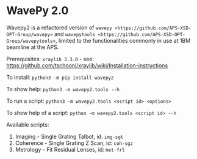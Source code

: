 # WavePy 2.0

Wavepy2 is a refactored version of `wavepy
<https://github.com/APS-XSD-OPT-Group/wavepy>` and `wavepytools <https://github.com/APS-XSD-OPT-Group/wavepytools>`, limited to the functionalities commonly in use at 1BM beamline at the APS.

Prerequisites: `xraylib 3.3.0` - see: https://github.com/tschoonj/xraylib/wiki/Installation-instructions

To install:               `python3 -m pip install wavepy2`
  
To show help:             `python3 -m wavepy2.tools --h`

To run a script:          `python3 -m wavepy2.tools <script id> <options>`
  
To show help of a script: `python -m wavepy2.tools <script id> --h`
  

Available scripts:
1) Imaging   - Single Grating Talbot, id: `img-sgt`
2) Coherence - Single Grating Z Scan, id: `coh-sgz`
3) Metrology - Fit Residual Lenses,   id: `met-frl`
